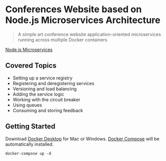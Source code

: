 # Conferences Website based on Node.js Microservices Architecture

> A simple art conference website application-oriented microservices running across multiple Docker containers

[Node.js Microservices](https://www.linkedin.com/learning/node-js-microservices)

## Covered Topics

- Setting up a service registry
- Registering and deregistering services
- Versioning and load balancing
- Adding the service logic
- Working with the circuit breaker
- Using queues
- Consuming and storing feedback

## Getting Started

Download [Docker Desktop](https://www.docker.com/products/docker-desktop) for Mac or Windows. [Docker Compose](https://docs.docker.com/compose) will be automatically installed.

```
docker-compose up -d
```

